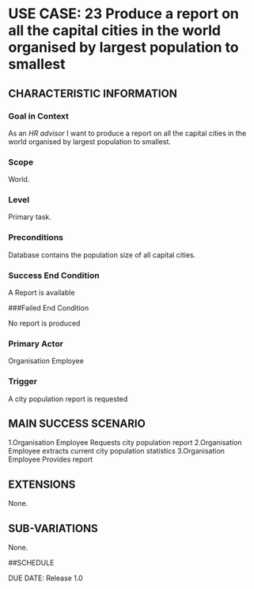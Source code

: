 # USE CASE: 23 Produce a report on all the capital cities in the world organised by largest population to smallest

## CHARACTERISTIC INFORMATION

### Goal in Context

As an *HR advisor* I want to produce a report on all the capital cities in the world organised by largest population to smallest.

### Scope

World.

### Level

Primary task.

### Preconditions

Database contains the population size of all capital cities.

### Success End Condition

A Report is available

###Failed End Condition

No report is produced

### Primary Actor

Organisation Employee

### Trigger

A city population report is requested

## MAIN SUCCESS SCENARIO

1.Organisation Employee Requests city population report
2.Organisation Employee extracts current city population statistics
3.Organisation Employee Provides report

## EXTENSIONS

None.

## SUB-VARIATIONS

None.

##SCHEDULE

DUE DATE: Release 1.0